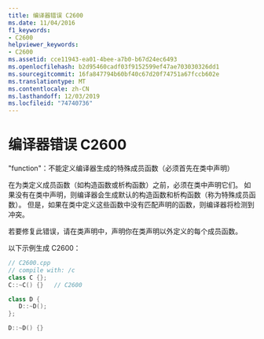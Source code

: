 ```yaml
---
title: 编译器错误 C2600
ms.date: 11/04/2016
f1_keywords:
- C2600
helpviewer_keywords:
- C2600
ms.assetid: cce11943-ea01-4bee-a7b0-b67d24ec6493
ms.openlocfilehash: b2d95460cadf03f9152599ef47ae703030326dd1
ms.sourcegitcommit: 16fa847794b60bf40c67d20f74751a67fccb602e
ms.translationtype: MT
ms.contentlocale: zh-CN
ms.lasthandoff: 12/03/2019
ms.locfileid: "74740736"
---
```

# <a name="compiler-error-c2600"></a>编译器错误 C2600

"function"：不能定义编译器生成的特殊成员函数（必须首先在类中声明）

在为类定义成员函数（如构造函数或析构函数）之前，必须在类中声明它们。 如果没有在类中声明，则编译器会生成默认的构造函数和析构函数（称为特殊成员函数）。 但是，如果在类中定义这些函数中没有匹配声明的函数，则编译器将检测到冲突。

若要修复此错误，请在类声明中，声明你在类声明以外定义的每个成员函数。

以下示例生成 C2600：

```cpp
// C2600.cpp
// compile with: /c
class C {};
C::~C() {}   // C2600

class D {
   D::~D();
};

D::~D() {}
```
